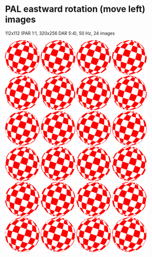 PAL eastward rotation (move left) images
========================================

112x112 (PAR 1:1, 320x256 DAR 5:4), 50 Hz, 24 images

![PAL eastward rotation (move left) image #1](image000.png)
![PAL eastward rotation (move left) image #2](image001.png)
![PAL eastward rotation (move left) image #3](image002.png)
![PAL eastward rotation (move left) image #4](image003.png)
![PAL eastward rotation (move left) image #5](image004.png)
![PAL eastward rotation (move left) image #6](image005.png)
![PAL eastward rotation (move left) image #7](image006.png)
![PAL eastward rotation (move left) image #8](image007.png)
![PAL eastward rotation (move left) image #9](image008.png)
![PAL eastward rotation (move left) image #10](image009.png)
![PAL eastward rotation (move left) image #11](image010.png)
![PAL eastward rotation (move left) image #12](image011.png)
![PAL eastward rotation (move left) image #13](image012.png)
![PAL eastward rotation (move left) image #14](image013.png)
![PAL eastward rotation (move left) image #15](image014.png)
![PAL eastward rotation (move left) image #16](image015.png)
![PAL eastward rotation (move left) image #17](image016.png)
![PAL eastward rotation (move left) image #18](image017.png)
![PAL eastward rotation (move left) image #19](image018.png)
![PAL eastward rotation (move left) image #20](image019.png)
![PAL eastward rotation (move left) image #21](image020.png)
![PAL eastward rotation (move left) image #22](image021.png)
![PAL eastward rotation (move left) image #23](image022.png)
![PAL eastward rotation (move left) image #24](image023.png)

